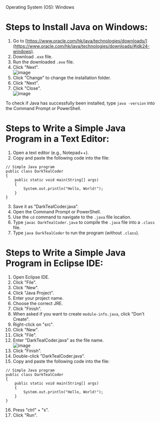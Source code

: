 Operating System (OS): Windows

# Steps to Install Java on Windows: 
1. Go to [https://www.oracle.com/hk/java/technologies/downloads/](https://www.oracle.com/hk/java/technologies/downloads/#jdk24-windows).
2. Download `.exe` file.
3. Run the downloaded `.exe` file.
4. Click "Next". <br>![image](https://github.com/user-attachments/assets/99484773-7e42-4412-ab43-bd4f9d7f39f7)
5. Click "Change" to change the installation folder.
6. Click "Next".
7. Click "Close". <br>![image](https://github.com/user-attachments/assets/b73af54f-4154-4b72-8d45-7d7858aec601)

To check if Java has successfully been installed, type `java -version` into the Command Prompt or PowerShell.

# Steps to Write a Simple Java Program in a Text Editor: 
1. Open a text editor (e.g., Notepad++).
2. Copy and paste the following code into the file:
```
// Simple Java program
public class DarkTealCoder
{
    public static void main(String[] args)
    {
        System.out.println("Hello, World!");
    }
}
```
3. Save it as "DarkTealCoder.java".
4. Open the Command Prompt or PowerShell.
5. Use the `cd` command to navigate to the `.java` file location.
6. Type `javac DarkTealCoder.java` to compile the `.java` file into a `.class` file.
7. Type `java DarkTealCoder` to run the program (without `.class`).

# Steps to Write a Simple Java Program in Eclipse IDE:
1. Open Eclipse IDE.
2. Click "File".
3. Click "New".
4. Click "Java Project".
5. Enter your project name.
6. Choose the correct JRE.
7. Click "Finish".
8. When asked if you want to create `module-info.java`, click "Don't Create".
9. Right-click on "src".
10. Click "New".
11. Click "File".
12. Enter "DarkTealCoder.java" as the file name. <br>![image](https://github.com/user-attachments/assets/dd743045-68a9-4fe6-a943-4eea2d326e9f)
13. Click "Finish".
14. Double-click "DarkTealCoder.java".
15. Copy and paste the following code into the file:
```
// Simple Java program
public class DarkTealCoder
{
    public static void main(String[] args)
    {
        System.out.println("Hello, World!");
    }
}
```
16. Press "ctrl" + "s".
17. Click "Run".
